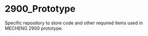 # 2900_Prototype
Specific repository to store code and other required items used in MECHENG 2900 prototype.
